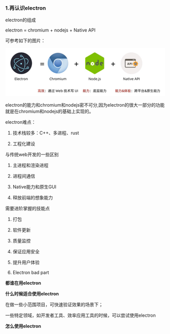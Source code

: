 ### 1.再认识electron

electron的组成

electron = chromium + nodejs + Native API

可参考如下的图片：

![electron组成](./images/i6.png)

electron的能力和chromium和nodejs密不可分,因为electron的很大一部分的功能就是在chromium和nodejs的基础上实现的。

electron难点：

1. 技术栈较多：C++、多进程、rust

2. 工程化建设

与传统web开发的一些区别

1. 主进程和渲染进程

2. 进程间通信

3. Native能力和原生GUI

4. 释放前端的想象能力

需要进阶掌握的技能点

1. 打包

2. 软件更新

3. 质量监控

4. 保证应用安全

5. 提升用户体验

6. Electron bad part

**都谁在用electron**

**什么时候适合使用electron**

在做一些小范围项目，可快速验证效果的场景下；

一些特定领域，如开发者工具、效率应用工具的时候，可以尝试使用electron

**怎么使用electron**